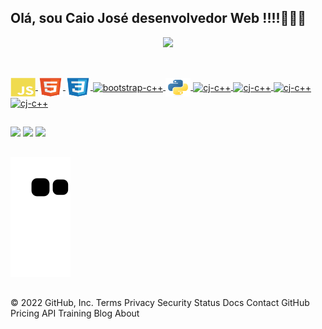 ## Olá, sou Caio José desenvolvedor Web !!!!👾👾👾

<div align="center">
  <a href="https://github.com/Caiojuse">
  <img height="180em" src="https://github-readme-stats.vercel.app/api?username=CaiOliveira91&show_icons=true&theme=merko&include_all_commits=true&count_private=true"/>
</div>
  
  ##
  
<div style="display: inline_block"><br>
  <img align="center" alt="cj-Js" height="30" width="40" src="https://raw.githubusercontent.com/devicons/devicon/master/icons/javascript/javascript-plain.svg">
  <img align="center" alt="cj-HTML" height="30" width="40" src="https://raw.githubusercontent.com/devicons/devicon/master/icons/html5/html5-original.svg">
  <img align="center" alt="cj-CSS" height="30" width="40" src="https://raw.githubusercontent.com/devicons/devicon/master/icons/css3/css3-original.svg">
  <img align="center" alt="bootstrap-c++" heigth="30" width="40" src="https://cdn.jsdelivr.net/gh/devicons/devicon/icons/bootstrap/bootstrap-original.svg" />
  <img align="center" alt="cj-Python" height="30" width="40" src="https://raw.githubusercontent.com/devicons/devicon/master/icons/python/python-original.svg">
  <img align="center" alt="cj-c++" heigth="30" width="40" src="https://cdn.jsdelivr.net/gh/devicons/devicon/icons/cplusplus/cplusplus-line.svg"  />
  <img align="center" alt="cj-c++" heigth="30" width="40" src="https://cdn.jsdelivr.net/gh/devicons/devicon/icons/react/react-original.svg" />
  <img align="center" alt="cj-c++" heigth="30" width="40" src="https://cdn.jsdelivr.net/gh/devicons/devicon/icons/nodejs/nodejs-plain.svg" />
  <img align="center" alt="cj-c++" heigth="30" width="40" src="https://cdn.jsdelivr.net/gh/devicons/devicon/icons/mysql/mysql-original-wordmark.svg" />
  

</div>
  
  ##
 
<div> 
  <a href = "mailto:cj.oliveira1904@gmail.com"><img src="https://img.shields.io/badge/-Gmail-%23333?style=for-the-badge&logo=gmail&logoColor=white" target="_blank"></a>
  <a href="https://www.linkedin.com/in/caio-jose-44a8b9237/" target="_blank"><img src="https://img.shields.io/badge/-LinkedIn-%230077B5?style=for-the-badge&logo=linkedin&logoColor=white" target="_blank"></a> 
  <a href="https://www.facebook.com/caio.jusee" target="_blank"><img src="https://img.shields.io/badge/Facebook-1877F2?style=for-the-badge&logo=facebook&logoColor=white" target="_blank"></a>
  
  ##
  
  ![Snake animation](https://github.com/rafaballerini/rafaballerini/blob/output/github-contribution-grid-snake.svg)
  
  ##
 
</div>
© 2022 GitHub, Inc.
Terms
Privacy
Security
Status
Docs
Contact GitHub
Pricing
API
Training
Blog
About
